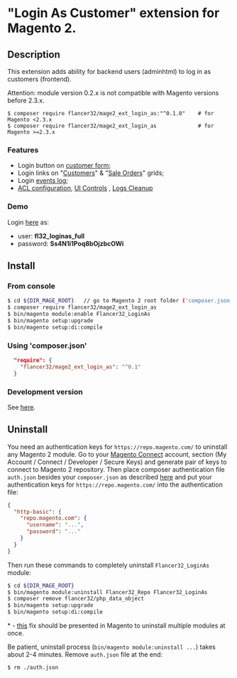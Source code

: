 # "Login As Customer" extension for Magento 2.



## Description

This extension adds ability for backend users (adminhtml) to log in as customers (frontend).

Attention: module version 0.2.x is not compatible with Magento versions before 2.3.x.

```
$ composer require flancer32/mage2_ext_login_as:"^0.1.0"    # for Magento <2.3.x
$ composer require flancer32/mage2_ext_login_as             # for Magento >=2.3.x
```


### Features
* Login button on [customer form](etc/dev/docs/screenshots/usage/customer_form/customer_form.md);
* Login links on "[Customers](etc/dev/docs/screenshots/usage/customers/customers.md)" & "[Sale Orders](etc/dev/docs/screenshots/usage/sale_orders/sale_orders.md)" grids;
* Login [events log](etc/dev/docs/screenshots/control/events_log.md);
* [ACL configuration](etc/dev/docs/screenshots/config/acl_config/acl_config.md), [UI Controls](etc/dev/docs/screenshots/config/ui_controls/ui_controls.md) , [Logs Cleanup](etc/dev/docs/screenshots/config/logs_cleanup/logs_cleanup.md) 


### Demo
Login [here](http://loginas.m2.flancer64.com/admin/admin) as:
 * user: **fl32_loginas_full** 
 * password: **Ss4N1i1Poq8bOjzbcOWi**



## Install


### From console

```bash
$ cd ${DIR_MAGE_ROOT}   // go to Magento 2 root folder ('composer.json' file should be placed there)
$ composer require flancer32/mage2_ext_login_as
$ bin/magento module:enable Flancer32_LoginAs
$ bin/magento setup:upgrade
$ bin/magento setup:di:compile

```

### Using 'composer.json'

```json
  "require": {
    "flancer32/mage2_ext_login_as": "^0.1"
  }
```

### Development version

See [here](./etc/dev/docs/develop.md).



## Uninstall

You need an authentication keys for `https://repo.magento.com/` to uninstall any Magento 2 module. Go to your [Magento Connect](https://www.magentocommerce.com/magento-connect/customer/account/) account, section (My Account / Connect / Developer / Secure Keys) and generate pair of keys to connect to Magento 2 repository. Then place composer authentication file `auth.json` besides your `composer.json` as described [here](https://getcomposer.org/doc/articles/http-basic-authentication.md) and put your authentication keys for `https://repo.magento.com/` into the authentication file:
```json
{
  "http-basic": {
    "repo.magento.com": {
      "username": "...",
      "password": "..."
    }
  }
}
```

Then run these commands to completely uninstall `Flancer32_LoginAs` module: 
```bash
$ cd ${DIR_MAGE_ROOT}   
$ bin/magento module:uninstall Flancer32_Repo Flancer32_LoginAs         // *
$ composer remove flancer32/php_data_object
$ bin/magento setup:upgrade
$ bin/magento setup:di:compile
```

\* - [this](https://github.com/magento/magento2/commit/16506521b55c41846e4d37e7cdf4a3ba05660a21) fix should be presented in Magento to uninstall multiple modules at once.

Be patient, uninstall process (`bin/magento module:uninstall ...`) takes about 2-4 minutes. Remove `auth.json` file at the end:

 ```bash
$ rm ./auth.json
```
